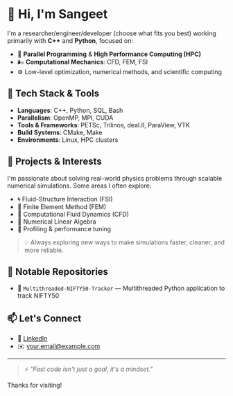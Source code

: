 # 👋 Hi, I'm Sangeet

I'm a researcher/engineer/developer (choose what fits you best) working primarily with **C++** and **Python**, focused on:

- 🧵 **Parallel Programming** & **High Performance Computing (HPC)**
- 🌬️ **Computational Mechanics**: CFD, FEM, FSI
- ⚙️ Low-level optimization, numerical methods, and scientific computing

## 🔧 Tech Stack & Tools

- **Languages**: C++, Python, SQL, Bash
- **Parallelism**: OpenMP, MPI, CUDA
- **Tools & Frameworks**: PETSc, Trilinos, deal.II, ParaView, VTK
- **Build Systems**: CMake, Make
- **Environments**: Linux, HPC clusters

## 📂 Projects & Interests

I'm passionate about solving real-world physics problems through scalable numerical simulations. Some areas I often explore:

- 🌀 Fluid-Structure Interaction (FSI)
- 🧱 Finite Element Method (FEM)
- 🌊 Computational Fluid Dynamics (CFD)
- 🧮 Numerical Linear Algebra
- 🔬 Profiling & performance tuning

> 💡 Always exploring new ways to make simulations faster, cleaner, and more reliable.

## 📂 Notable Repositories

- 🧪 `Multithreaded-NIFTY50-Tracker` — Multithreaded Python application to track NIFTY50

## 📫 Let's Connect

- 🧾 [LinkedIn](https://www.linkedin.com/in/sangeet-sunderroy/)
- ✉️ [your.email@example.com](mailto:sangeetsourav@gmail.com)

---

> ⚡ *"Fast code isn't just a goal, it's a mindset."*

Thanks for visiting!
